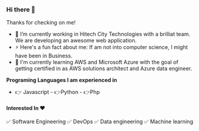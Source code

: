 ### Hi there 👋

Thanks for checking on me! 

- 🔭 I’m currently working in Hitech City Technologies with a brilliat team. We are developing an awesome web application.
- ⚡ Here's a fun fact about me: If am not into computer science, I might have been in Business.
- :muscle: I'm currently learning AWS and Microsoft Azure with the goal of getting certified in as AWS solutions architect and Azure data engineer.

**Programing Languages I am experienced in**
- :point_right: Javascript - :point_right:Python - :point_right:Php

#### Interested In :hearts:
:white_check_mark: Software Engineering :white_check_mark: DevOps :white_check_mark: Data engineering :white_check_mark: Machine learning

<!--
**EvelynAnyebe/EvelynAnyebe** is a ✨ _special_ ✨ repository because its `README.md` (this file) appears on your GitHub profile.

Here are some ideas to get you started:

- 🔭 I’m currently working on ...
- 🌱 I’m currently learning ...
- 👯 I’m looking to collaborate on ...
- 🤔 I’m looking for help with ...
- 💬 Ask me about ...
- 📫 How to reach me: ...
- 😄 Pronouns: ...
- ⚡ Fun fact: ...
-->
